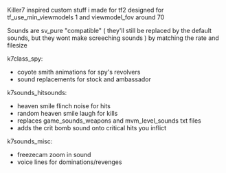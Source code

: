Killer7 inspired custom stuff i made for tf2
designed for tf_use_min_viewmodels 1 and viewmodel_fov around 70

Sounds are sv_pure "compatible" ( they'll still be replaced by the default sounds, but they wont make screeching sounds ) by matching the rate and filesize

k7class_spy:
  - coyote smith animations for spy's revolvers
  - sound replacements for stock and ambassador

k7sounds_hitsounds:
  - heaven smile flinch noise for hits
  - random heaven smile laugh for kills
  - replaces game_sounds_weapons and mvm_level_sounds txt files
  - adds the crit bomb sound onto critical hits you inflict
  
k7sounds_misc:
  - freezecam zoom in sound
  - voice lines for dominations/revenges
